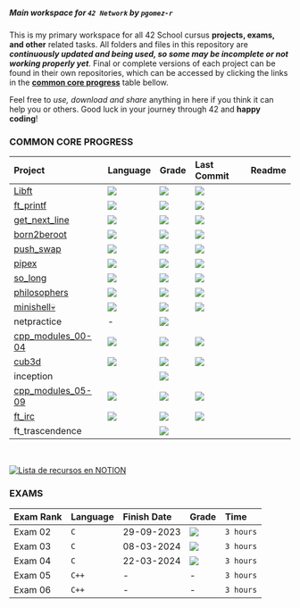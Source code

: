 
##### Main workspace for `42 Network` by `pgomez-r`

This is my primary workspace for all 42 School cursus **projects, exams, and other** related tasks. All folders and files in this repository are ***continuously updated and being used, so some may be incomplete or not working properly yet***. Final or complete versions of each project can be found in their own repositories, which can be accessed by clicking the links in the **[common core progress](#common-core-progress)** table bellow.

Feel free to *use, download and share* anything in here if you think it can help you or others. Good luck in your journey through 42 and **happy coding**!

### **COMMON CORE PROGRESS**

<div align="center">

| Project | Language | Grade | Last Commit | Readme |
| :--- | :--- | :--- | :--- | :--- |
| [Libft](https://github.com/pgomez-r/libft) | <img src="https://img.shields.io/github/languages/top/pgomez-r/libft"/> | <img src="https://img.shields.io/badge/116%20%2F%20100-success"/> | <img src="https://img.shields.io/github/last-commit/pgomez-r/libft"/> | |
| [ft_printf](https://github.com/pgomez-r/ft_printf) | <img src="https://img.shields.io/github/languages/top/pgomez-r/ft_printf"/> | <img src="https://img.shields.io/badge/100%20%2F%20100-success"/> | <img src="https://img.shields.io/github/last-commit/pgomez-r/ft_printf"/> | |
| [get_next_line](https://github.com/pgomez-r/get_next_line) | <img src="https://img.shields.io/github/languages/top/pgomez-r/get_next_line"/> | <img src="https://img.shields.io/badge/125%20%2F%20100-success"/> | <img src="https://img.shields.io/github/last-commit/pgomez-r/get_next_line"/> |  |
| [born2beroot](https://github.com/pgomez-r/born2beroot) | <img src="https://img.shields.io/github/languages/top/pgomez-r/born2beroot"/> | <img src="https://img.shields.io/badge/125%20%2F%20100-success"/> | <img src="https://img.shields.io/github/last-commit/pgomez-r/born2beroot"/> |  |
| [push_swap](https://github.com/pgomez-r/push_swap) | <img src="https://img.shields.io/github/languages/top/pgomez-r/push_swap"/> | <img src="https://img.shields.io/badge/118%20%2F%20100-success"/> | <img src="https://img.shields.io/github/last-commit/pgomez-r/push_swap"/> |  |
| [pipex](https://github.com/pgomez-r/pipex) | <img src="https://img.shields.io/github/languages/top/pgomez-r/pipex"/> | <img src="https://img.shields.io/badge/100%20%2F%20100-success"/> | <img src="https://img.shields.io/github/last-commit/pgomez-r/pipex"/> |  |
| [so_long](https://github.com/pgomez-r/so_long) | <img src="https://img.shields.io/github/languages/top/pgomez-r/so_long"/> | <img src="https://img.shields.io/badge/125%20%2F%20100-success"/> | <img src="https://img.shields.io/github/last-commit/pgomez-r/so_long"/> |  |
| [philosophers](https://github.com/pgomez-r/philosophers) | <img src="https://img.shields.io/github/languages/top/pgomez-r/philosophers"/> | <img src="https://img.shields.io/badge/100%20%2F%20100-success"/> | <img src="https://img.shields.io/github/last-commit/pgomez-r/philosophers"/> |  |
| [minishell💀](https://github.com/pgomez-r/minishell) | <img src="https://img.shields.io/github/languages/top/pgomez-r/minishell"/> | <img src="https://img.shields.io/badge/101%20%2F%20100-success"/> | <img src="https://img.shields.io/github/last-commit/pgomez-r/minishell"/> |  |
| netpractice | - | <img src="https://img.shields.io/badge/100%20%2F%20100-success"/> |  |  |
| [cpp_modules_00-04](https://github.com/pgomez-r/cpp_00-04) | <img src="https://img.shields.io/github/languages/top/pgomez-r/cpp_00-04"/> | <img src="https://img.shields.io/badge/80%20%2F%20100-success"/> | <img src="https://img.shields.io/github/last-commit/pgomez-r/cpp_00-04"/> |  |
| [cub3d](https://github.com/pgomez-r/cub3d) | <img src="https://img.shields.io/github/languages/top/pgomez-r/cub3d"/> | <img src="https://img.shields.io/badge/100%20%2F%20100-success"/> | <img src="https://img.shields.io/github/last-commit/pgomez-r/cub3d"/> |  |
| inception |  | <img src="https://img.shields.io/badge/in_progress-yellow"/>  |  |  |
|[cpp_modules_05-09](https://github.com/pgomez-r/cpp_05-09) | <img src="https://img.shields.io/github/languages/top/pgomez-r/cpp_05-09"/> | <img src="https://img.shields.io/badge/80%20%2F%20100-success"/> | <img src="https://img.shields.io/github/last-commit/pgomez-r/cpp_05-09"/> |  |
| [ft_irc](https://github.com/pgomez-r/ft_irc) | <img src="https://img.shields.io/github/languages/top/pgomez-r/ft_irc"/> | <img src="https://img.shields.io/badge/100%20%2F%20100-success"/> | <img src="https://img.shields.io/github/last-commit/pgomez-r/ft_irc"/> |  |
| ft_trascendence |  | <img src="https://img.shields.io/badge/FORBIDDEN-A020F0"/> |  |  |

</div>

<br>

[![Lista de recursos en NOTION](https://github.com/pgomez-r/pgomez-r/assets/115219064/38019e20-dc47-418b-bdd9-3dcc50fb2cf1)](https://billowy-vermicelli-8e6.notion.site/42-M-laga-5d9a971e88244325a734d7a13b8eb37d)


### EXAMS
<div align="center">

| Exam Rank | Language | Finish Date | Grade | Time |
| :--- | :--- | :--- | :--- | :--- |
| Exam 02 | `C` | 29-09-2023 | <img src="https://img.shields.io/badge/100%20%2F%20100%20%20%E2%98%85-sucess"/> | `3 hours` |
| Exam 03 | `C` | 08-03-2024 | <img src="https://img.shields.io/badge/100%20%2F%20100%20%20%E2%98%85-sucess"/> | `3 hours` |
| Exam 04 | `C` | 22-03-2024 | <img src="https://img.shields.io/badge/100%20%2F%20100%20%20%E2%98%85-sucess"/> | `3 hours` |
| Exam 05 | `C++` | - | - | `3 hours` |
| Exam 06 | `C++` | - | - | `3 hours` |
